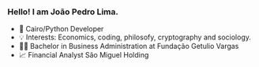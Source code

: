 ### Hello! I am João Pedro Lima.

- 📀 Cairo/Python Developer
- 💡 Interests: Economics, coding, philosofy, cryptography and sociology.
- 👨‍🎓 Bachelor in Business Administration at Fundação Getulio Vargas
- 📈 Financial Analyst São Miguel Holding


